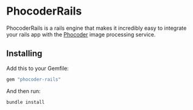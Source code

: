 PhocoderRails
================================

PhocoderRails is a rails engine that makes it incredibly easy to integrate your rails app
with the [Phocoder](http://www.phocoder.com/) image processing service.

## Installing

Add this to your Gemfile:

```ruby
gem "phocoder-rails"
```

And then run:

```term
bundle install
```